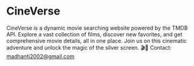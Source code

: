 # CineVerse
CineVerse is a dynamic movie searching website powered by the TMDB API. Explore a vast collection of films, discover new favorites, and get comprehensive movie details, all in one place. Join us on this cinematic adventure and unlock the magic of the silver screen. 🎬🍿  Contact: madhantj2002@gmail.com
